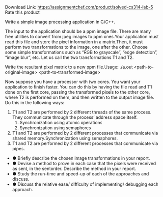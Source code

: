 Download Link: https://assignmentchef.com/product/solved-cs314-lab-5
<br>
<span class="kksr-muted">Rate this product</span>

Write a simple image processing application in C/C++.

The input to the application should be a ​ppm​ image file. There are many free utilities to convert from ​jpeg​ images to ​ppm​ ones.Your application must read this file and store the pixel information in a matrix.Then, it must perform two transformations to the image, ​one after the other​. Choose some simple transformations such as “RGB to grayscale”, “edge detection”, “image blur”, etc. Let us call the two transformations ​T1​ and ​T2​.

Write the resultant pixel matrix to a new ​ppm​ file.Usage: ./a.out &lt;path-to-original-image&gt; &lt;path-to-transformed-image&gt;

Now suppose you have a processor with two cores. You want your application to finish faster. You can do this by having the file read and ​T1​ done on the first core, passing the transformed pixels to the other core, where ​T2​ is performed on them, and then written to the output image file. Do this in the following ways:

<ol>

 <li>T1​ and ​T2​ are performed by 2 different threads of the same process. They communicate through the process’ address space itself.

  <ol>

   <li>Synchronization using atomic operations</li>

   <li>Synchronization using semaphores</li>

  </ol></li>

 <li>T1​ and ​T2​ are performed by 2 different processes that communicate via shared memory.Synchronization using semaphores.</li>

 <li>T1​ and ​T2​ are performed by 2 different processes that communicate via pipes.</li>

</ol>

<ul>

 <li>●  Briefly describe the chosen image transformations in your report.</li>

 <li>●  Devise a method to prove in each case that the pixels were received as sent, in the sentorder. Describe the method in your report.</li>

 <li>●  Study the run-time and speed-up of each of the approaches and discuss.</li>

 <li>●  Discuss the relative ease/ difficulty of implementing/ debugging each approach.</li>